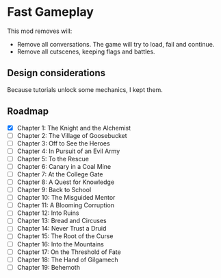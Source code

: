 # Fast Gameplay

This mod removes will:

- Remove all conversations. The game will try to load, fail and continue.
- Remove all cutscenes, keeping flags and battles.

## Design considerations

Because tutorials unlock some mechanics, I kept them.

## Roadmap

- [x] Chapter 1: The Knight and the Alchemist
- [ ] Chapter 2: The Village of Goosebucket
- [ ] Chapter 3: Off to See the Heroes
- [ ] Chapter 4: In Pursuit of an Evil Army
- [ ] Chapter 5: To the Rescue
- [ ] Chapter 6: Canary in a Coal Mine
- [ ] Chapter 7: At the College Gate
- [ ] Chapter 8: A Quest for Knowledge
- [ ] Chapter 9: Back to School
- [ ] Chapter 10: The Misguided Mentor
- [ ] Chapter 11: A Blooming Corruption
- [ ] Chapter 12: Into Ruins
- [ ] Chapter 13: Bread and Circuses
- [ ] Chapter 14: Never Trust a Druid
- [ ] Chapter 15: The Root of the Curse
- [ ] Chapter 16: Into the Mountains
- [ ] Chapter 17: On the Threshold of Fate
- [ ] Chapter 18: The Hand of Gilgamech
- [ ] Chapter 19: Behemoth